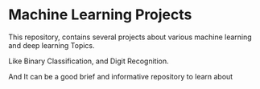 # Machine Learning Projects

This repository, contains several projects about various machine learning and deep learning Topics.

Like Binary Classification, and Digit Recognition.

And It can be a good brief and informative repository to learn about 
